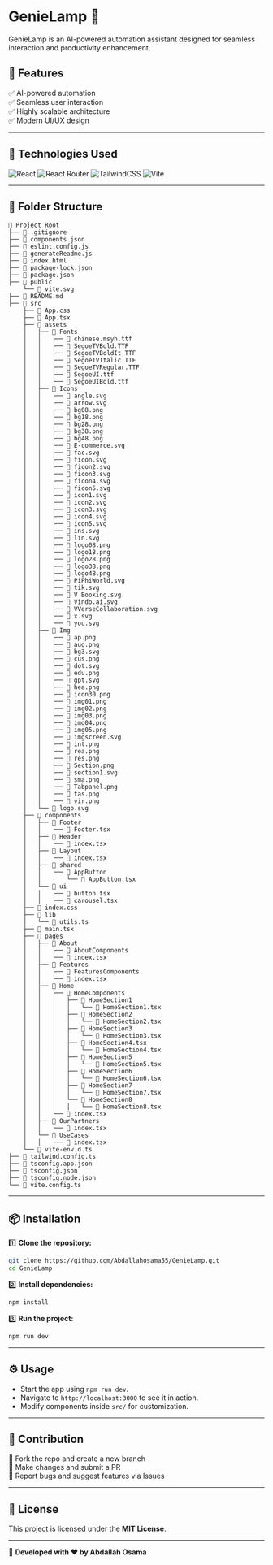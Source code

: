 # GenieLamp 🚀  

GenieLamp is an AI-powered automation assistant designed for seamless interaction and productivity enhancement.  

## 🌟 Features  
✅ AI-powered automation  
✅ Seamless user interaction  
✅ Highly scalable architecture  
✅ Modern UI/UX design  

---

## 📌 Technologies Used  

![React](https://img.shields.io/badge/React-20232A?style=for-the-badge&logo=react&logoColor=61DAFB) ![React Router](https://img.shields.io/badge/React_Router-CA4245?style=for-the-badge&logo=react-router&logoColor=white) ![TailwindCSS](https://img.shields.io/badge/Tailwind_CSS-38B2AC?style=for-the-badge&logo=tailwind-css&logoColor=white) ![Vite](https://img.shields.io/badge/Vite-646CFF?style=for-the-badge&logo=vite&logoColor=white)  

---

## 📂 Folder Structure  

```
📁 Project Root
├── 📄 .gitignore
├── 📄 components.json
├── 📄 eslint.config.js
├── 📄 generateReadme.js
├── 📄 index.html
├── 📄 package-lock.json
├── 📄 package.json
├── 📂 public
    └── 📄 vite.svg
├── 📄 README.md
├── 📂 src
    ├── 📄 App.css
    ├── 📄 App.tsx
    ├── 📂 assets
    │   ├── 📂 Fonts
    │   │   ├── 📄 chinese.msyh.ttf
    │   │   ├── 📄 SegoeTVBold.TTF
    │   │   ├── 📄 SegoeTVBoldIt.TTF
    │   │   ├── 📄 SegoeTVItalic.TTF
    │   │   ├── 📄 SegoeTVRegular.TTF
    │   │   ├── 📄 SegoeUI.ttf
    │   │   └── 📄 SegoeUIBold.ttf
    │   ├── 📂 Icons
    │   │   ├── 📄 angle.svg
    │   │   ├── 📄 arrow.svg
    │   │   ├── 📄 bg08.png
    │   │   ├── 📄 bg18.png
    │   │   ├── 📄 bg28.png
    │   │   ├── 📄 bg38.png
    │   │   ├── 📄 bg48.png
    │   │   ├── 📄 E-commerce.svg
    │   │   ├── 📄 fac.svg
    │   │   ├── 📄 ficon.svg
    │   │   ├── 📄 ficon2.svg
    │   │   ├── 📄 ficon3.svg
    │   │   ├── 📄 ficon4.svg
    │   │   ├── 📄 ficon5.svg
    │   │   ├── 📄 icon1.svg
    │   │   ├── 📄 icon2.svg
    │   │   ├── 📄 icon3.svg
    │   │   ├── 📄 icon4.svg
    │   │   ├── 📄 icon5.svg
    │   │   ├── 📄 ins.svg
    │   │   ├── 📄 lin.svg
    │   │   ├── 📄 logo08.png
    │   │   ├── 📄 logo18.png
    │   │   ├── 📄 logo28.png
    │   │   ├── 📄 logo38.png
    │   │   ├── 📄 logo48.png
    │   │   ├── 📄 PiPhiWorld.svg
    │   │   ├── 📄 tik.svg
    │   │   ├── 📄 V Booking.svg
    │   │   ├── 📄 Vindo.ai.svg
    │   │   ├── 📄 VVerseCollaboration.svg
    │   │   ├── 📄 x.svg
    │   │   └── 📄 you.svg
    │   ├── 📂 Img
    │   │   ├── 📄 ap.png
    │   │   ├── 📄 aug.png
    │   │   ├── 📄 bg3.svg
    │   │   ├── 📄 cus.png
    │   │   ├── 📄 dot.svg
    │   │   ├── 📄 edu.png
    │   │   ├── 📄 gpt.svg
    │   │   ├── 📄 hea.png
    │   │   ├── 📄 icon30.png
    │   │   ├── 📄 img01.png
    │   │   ├── 📄 img02.png
    │   │   ├── 📄 img03.png
    │   │   ├── 📄 img04.png
    │   │   ├── 📄 img05.png
    │   │   ├── 📄 imgscreen.svg
    │   │   ├── 📄 int.png
    │   │   ├── 📄 rea.png
    │   │   ├── 📄 res.png
    │   │   ├── 📄 Section.png
    │   │   ├── 📄 section1.svg
    │   │   ├── 📄 sma.png
    │   │   ├── 📄 Tabpanel.png
    │   │   ├── 📄 tas.png
    │   │   └── 📄 vir.png
    │   └── 📄 logo.svg
    ├── 📂 components
    │   ├── 📂 Footer
    │   │   └── 📄 Footer.tsx
    │   ├── 📂 Header
    │   │   └── 📄 index.tsx
    │   ├── 📂 Layout
    │   │   └── 📄 index.tsx
    │   ├── 📂 shared
    │   │   └── 📂 AppButton
    │   │   │   └── 📄 AppButton.tsx
    │   └── 📂 ui
    │   │   ├── 📄 button.tsx
    │   │   └── 📄 carousel.tsx
    ├── 📄 index.css
    ├── 📂 lib
    │   └── 📄 utils.ts
    ├── 📄 main.tsx
    ├── 📂 pages
    │   ├── 📂 About
    │   │   ├── 📂 AboutComponents
    │   │   └── 📄 index.tsx
    │   ├── 📂 Features
    │   │   ├── 📂 FeaturesComponents
    │   │   └── 📄 index.tsx
    │   ├── 📂 Home
    │   │   ├── 📂 HomeComponents
    │   │   │   ├── 📂 HomeSection1
    │   │   │   │   └── 📄 HomeSection1.tsx
    │   │   │   ├── 📂 HomeSection2
    │   │   │   │   └── 📄 HomeSection2.tsx
    │   │   │   ├── 📂 HomeSection3
    │   │   │   │   └── 📄 HomeSection3.tsx
    │   │   │   ├── 📂 HomeSection4.tsx
    │   │   │   │   └── 📄 HomeSection4.tsx
    │   │   │   ├── 📂 HomeSection5
    │   │   │   │   └── 📄 HomeSection5.tsx
    │   │   │   ├── 📂 HomeSection6
    │   │   │   │   └── 📄 HomeSection6.tsx
    │   │   │   ├── 📂 HomeSection7
    │   │   │   │   └── 📄 HomeSection7.tsx
    │   │   │   └── 📂 HomeSection8
    │   │   │   │   └── 📄 HomeSection8.tsx
    │   │   └── 📄 index.tsx
    │   ├── 📂 OurPartners
    │   │   └── 📄 index.tsx
    │   └── 📂 UseCases
    │   │   └── 📄 index.tsx
    └── 📄 vite-env.d.ts
├── 📄 tailwind.config.ts
├── 📄 tsconfig.app.json
├── 📄 tsconfig.json
├── 📄 tsconfig.node.json
└── 📄 vite.config.ts

```

---

## 📦 Installation  

1️⃣ **Clone the repository:**  
   ```bash
   git clone https://github.com/Abdallahosama55/GenieLamp.git
   cd GenieLamp
   ```

2️⃣ **Install dependencies:**  
   ```bash
   npm install
   ```

3️⃣ **Run the project:**  
   ```bash
   npm run dev
   ```

---

## ⚙️ Usage  

- Start the app using `npm run dev`.  
- Navigate to `http://localhost:3000` to see it in action.  
- Modify components inside `src/` for customization.  

---

## 🤝 Contribution  

🔹 Fork the repo and create a new branch  
🔹 Make changes and submit a PR  
🔹 Report bugs and suggest features via Issues  

---

## 📜 License  

This project is licensed under the **MIT License**.  

---

🚀 **Developed with ❤️ by Abdallah Osama**  
